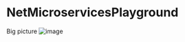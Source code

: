 # NetMicroservicesPlayground

Big picture
![image](https://user-images.githubusercontent.com/78760991/155813409-6c02c2d8-c1af-41a1-9fd3-2152b17ae309.png)
